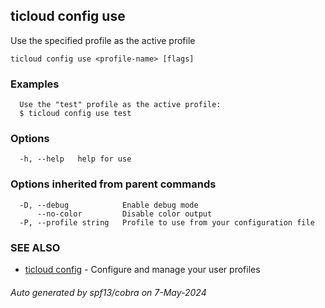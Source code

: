## ticloud config use

Use the specified profile as the active profile

```
ticloud config use <profile-name> [flags]
```

### Examples

```
  Use the "test" profile as the active profile:
  $ ticloud config use test
```

### Options

```
  -h, --help   help for use
```

### Options inherited from parent commands

```
  -D, --debug            Enable debug mode
      --no-color         Disable color output
  -P, --profile string   Profile to use from your configuration file
```

### SEE ALSO

* [ticloud config](ticloud_config.md)	 - Configure and manage your user profiles

###### Auto generated by spf13/cobra on 7-May-2024
